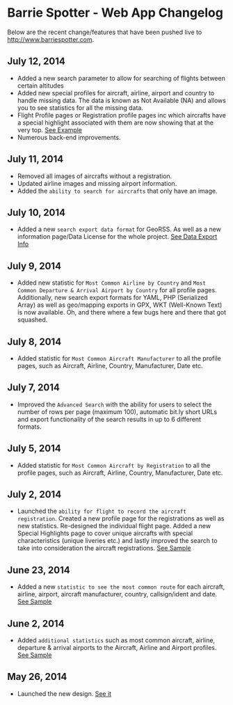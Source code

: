 # Barrie Spotter - Web App Changelog

Below are the recent change/features that have been pushed live to http://www.barriespotter.com.

## July 12, 2014
* Added a new search parameter to allow for searching of flights between certain altitudes
* Added new special profiles for aircraft, airline, airport and country to handle missing data. The data is known as Not Available (NA) and allows you to see statistics for all the missing data.
* Flight Profile pages or Registration profile pages inc which aircrafts have a special highlight associated with them are now showing that at the very top. [See Example](http://www.barriespotter.com/registration/D-ABYI) 
* Numerous back-end improvements.

## July 11, 2014
* Removed all images of aircrafts without a registration.
* Updated airline images and missing airport information.
* Added the `ability to search for aircrafts` that only have an image.

## July 10, 2014
* Added a new `search export data format` for GeoRSS. As well as a new information page/Data License for the whole project. [See Data Export Info](http://www.barriespotter.com/about/export)

## July 9, 2014
* Added new statistic for `Most Common Airline by Country` and `Most Common Departure & Arrival Airport by Country` for all profile pages. Additionally, new search export formats for YAML, PHP (Serialized Array) as well as geo/mapping exports in GPX, WKT (Well-Known Text) is now available. Oh, and there where a few bugs here and there that got squashed.

## July 8, 2014
* Added statistic for `Most Common Aircraft Manufacturer` to all the profile  pages, such as Aircraft, Airline, Country, Manufacturer, Date etc.

## July 7, 2014
* Improved the `Advanced Search` with the ability for users to select the number of rows per page (maximum 100), automatic bit.ly short URLs and export functionality of the search results in up to 6 different formats.

## July 5, 2014
* Added statistic for `Most Common Aircraft by Registration` to all the profile  pages, such as Aircraft, Airline, Country, Manufacturer, Date etc.

## July 2, 2014
* Launched the `ability for flight to record the aircraft registration`. Created a new profile page for the registrations as well as new statistics. Re-designed the individual flight page. Added a new Special Highlights page to cover unique aircrafts with special characteristics (unique liveries etc.) and lastly improved the search to take into consideration the aircraft registrations. [See Sample](http://www.barriespotter.com/registration/C-GANS)

## June 23, 2014
* Added a new `statistic to see the most common route` for each aircraft, airline, airport, aircraft manufacturer, country, callsign/ident and date. [See Sample](http://www.barriespotter.com/airline/statistics/route/FDX)

## June 2, 2014
* Added `additional statistics` such as most common aircraft, airline, departure & arrival airports to the Aircraft, Airline and Airport profiles. [See Sample](http://barriespotter.com/airline/statistics/aircraft/DLH)

## May 26, 2014
* Launched the new design. [See it](http://www.barriespotter.com)
